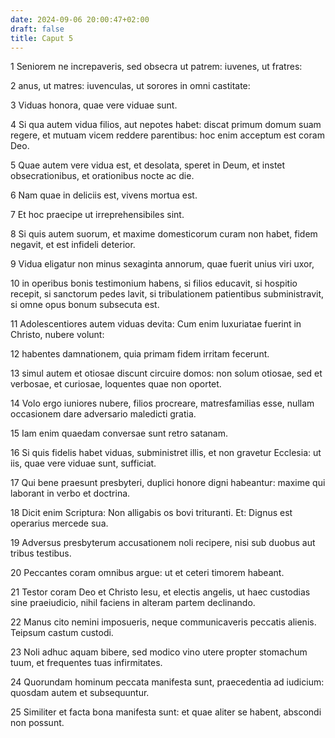```yaml
---
date: 2024-09-06 20:00:47+02:00
draft: false
title: Caput 5
---
```





1 Seniorem ne increpaveris, sed obsecra ut patrem: iuvenes, ut fratres:

2 anus, ut matres: iuvenculas, ut sorores in omni castitate:

3 Viduas honora, quae vere viduae sunt.

4 Si qua autem vidua filios, aut nepotes habet: discat primum domum suam regere, et mutuam vicem reddere parentibus: hoc enim acceptum est coram Deo.

5 Quae autem vere vidua est, et desolata, speret in Deum, et instet obsecrationibus, et orationibus nocte ac die.

6 Nam quae in deliciis est, vivens mortua est.

7 Et hoc praecipe ut irreprehensibiles sint.

8 Si quis autem suorum, et maxime domesticorum curam non habet, fidem negavit, et est infideli deterior.

9 Vidua eligatur non minus sexaginta annorum, quae fuerit unius viri uxor,

10 in operibus bonis testimonium habens, si filios educavit, si hospitio recepit, si sanctorum pedes lavit, si tribulationem patientibus subministravit, si omne opus bonum subsecuta est.

11 Adolescentiores autem viduas devita: Cum enim luxuriatae fuerint in Christo, nubere volunt:

12 habentes damnationem, quia primam fidem irritam fecerunt.

13 simul autem et otiosae discunt circuire domos: non solum otiosae, sed et verbosae, et curiosae, loquentes quae non oportet.

14 Volo ergo iuniores nubere, filios procreare, matresfamilias esse, nullam occasionem dare adversario maledicti gratia.

15 Iam enim quaedam conversae sunt retro satanam.

16 Si quis fidelis habet viduas, subministret illis, et non gravetur Ecclesia: ut iis, quae vere viduae sunt, sufficiat.

17 Qui bene praesunt presbyteri, duplici honore digni habeantur: maxime qui laborant in verbo et doctrina.

18 Dicit enim Scriptura: Non alligabis os bovi trituranti. Et: Dignus est operarius mercede sua.

19 Adversus presbyterum accusationem noli recipere, nisi sub duobus aut tribus testibus.

20 Peccantes coram omnibus argue: ut et ceteri timorem habeant.

21 Testor coram Deo et Christo Iesu, et electis angelis, ut haec custodias sine praeiudicio, nihil faciens in alteram partem declinando.

22 Manus cito nemini imposueris, neque communicaveris peccatis alienis. Teipsum castum custodi.

23 Noli adhuc aquam bibere, sed modico vino utere propter stomachum tuum, et frequentes tuas infirmitates.

24 Quorundam hominum peccata manifesta sunt, praecedentia ad iudicium: quosdam autem et subsequuntur.

25 Similiter et facta bona manifesta sunt: et quae aliter se habent, abscondi non possunt.

